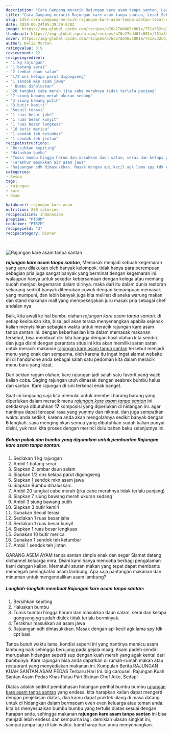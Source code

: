 ```yaml
---
description: "Cara Gampang meracik Rajungan kare asam tanpa santan, Lezat Sekali"
title: "Cara Gampang meracik Rajungan kare asam tanpa santan, Lezat Sekali"
slug: 1452-cara-gampang-meracik-rajungan-kare-asam-tanpa-santan-lezat-sekali
date: 2020-06-24T05:39:29.678Z
image: https://img-global.cpcdn.com/recipes/b76c27dd403c801e/751x532cq70/rajungan-kare-asam-tanpa-santan-foto-resep-utama.jpg
thumbnail: https://img-global.cpcdn.com/recipes/b76c27dd403c801e/751x532cq70/rajungan-kare-asam-tanpa-santan-foto-resep-utama.jpg
cover: https://img-global.cpcdn.com/recipes/b76c27dd403c801e/751x532cq70/rajungan-kare-asam-tanpa-santan-foto-resep-utama.jpg
author: Delia Morton
ratingvalue: 3.9
reviewcount: 12
recipeingredient:
- "1 kg rajungan"
- "1 batang serai"
- "2 lembar daun salam"
- "1/2 ons kelapa parut digongseng"
- "1 sendok mkn asam jawa"
- " Bumbu dihaluskan"
- "20 tangkai cabe merah jika cabe merahnya tidak terlalu panjang"
- "7 siung bawang merah ukuran sedang"
- "3 siung bawang putih"
- "3 butir kemiri"
- "Secuil terasi"
- "1 ruas besar jahe"
- "1 ruas besar kunyit"
- "1 ruas besar lengkuas"
- "10 butir merica"
- "1 sendok teh ketumbar"
- "1 sendok teh jintan"
recipeinstructions:
- "Bersihkan kepiting"
- "Haluskan bumbu"
- "Tumis bumbu hingga harum dan masukkan daun salam, serai dan kelapa gongseng yg sudah diulek tidak terlalu berminyak."
- "Terakhur masukkan air asam jawa"
- "Rajuangan sdh dimasukkkan. Masak dengan api kecil agk lama spy tdk cpt basi."
categories:
- Resep
tags:
- rajungan
- kare
- asam

katakunci: rajungan kare asam 
nutrition: 280 calories
recipecuisine: Indonesian
preptime: "PT39M"
cooktime: "PT52M"
recipeyield: "3"
recipecategory: Dinner

---
```



![Rajungan kare asam tanpa santan](https://img-global.cpcdn.com/recipes/b76c27dd403c801e/751x532cq70/rajungan-kare-asam-tanpa-santan-foto-resep-utama.jpg)

<b><i>rajungan kare asam tanpa santan</i></b>, Memasak menjadi sebuah kegemaran yang seru dilakukan oleh banyak kelompok. tidak hanya para perempuan, sebagian pria juga sangat banyak yang berminat dengan kegemaran ini. walaupun hanya untuk sekedar kebersamaan dengan kolega atau memang sudah menjadi kegemaran dalam dirinya. maka dari itu dalam dunia restoran sekarang sedikit banyak ditemukan cowok dengan kemampuan memasak yang mumpuni, dan lebih banyak juga kita melihat di aneka warung makan dan stand makanan mall yang mempekerjakan juru masak pria sebagai chef andalan nya.

Baik, kita awali ke hal bumbu olahan <i>rajungan kare asam tanpa santan</i>. di setiap kesibukan kita, bisa jadi akan terasa menyenangkan apabila sejenak kalian menyisihkan sebagian waktu untuk meracik rajungan kare asam tanpa santan ini. dengan keberhasilan kita dalam memasak makanan tersebut, bisa membuat diri kita bangga dengan hasil olahan kita sendiri. dan juga disini dengan perantara situs ini kita akan memiliki saran saran untuk meracik makanan <u>rajungan kare asam tanpa santan</u> tersebut menjadi menu yang enak dan sempurna, oleh karena itu ingat ingat alamat website ini di handphone anda sebagai salah satu pedoman kita dalam meracik menu baru yang lezat.

Dari sekian ragam olahan, kare rajungan jadi salah satu favorit yang wajib kalian coba. Daging rajungan utuh dimasak dengan seabrek bumbu halus dan santan. Kare rajungan di sini terkenal enak banget.


Saat ini langsung saja kita memulai untuk membeli barang barang yang diperlukan dalam meracik menu <u><i>rajungan kare asam tanpa santan</i></u> ini. setidaknya dibutuhkan <b>17</b> komposisi yang diperlukan di hidangan ini. agar nantinya dapat tercapai rasa yang yummy dan nikmat. dan juga sempatkan waktu anda sedikit, karena anda akan mengolahnya sedikit banyak dengan <b>5</b> langkah. saya menginginkan semua yang dibutuhkan sudah kalian punyai disini, yuk mari kita proses dengan merinci dulu bahan baku selanjutnya ini.

<!--inarticleads1-->

##### Bahan pokok dan bumbu yang digunakan untuk pembuatan Rajungan kare asam tanpa santan:

1. Sediakan 1 kg rajungan
1. Ambil 1 batang serai
1. Siapkan 2 lembar daun salam
1. Siapkan 1/2 ons kelapa parut digongseng
1. Siapkan 1 sendok mkn asam jawa
1. Siapkan  Bumbu dihaluskan:
1. Ambil 20 tangkai cabe merah (jika cabe merahnya tidak terlalu panjang)
1. Siapkan 7 siung bawang merah ukuran sedang
1. Ambil 3 siung bawang putih
1. Siapkan 3 butir kemiri
1. Gunakan Secuil terasi
1. Sediakan 1 ruas besar jahe
1. Sediakan 1 ruas besar kunyit
1. Siapkan 1 ruas besar lengkuas
1. Gunakan 10 butir merica
1. Gunakan 1 sendok teh ketumbar
1. Ambil 1 sendok teh jintan


GARANG ASEM AYAM tanpa santan simple enak dan segar Slamat datang dichannel keluarga mira. Disini kami hanya mencoba berbagi pengalaman kami dengan kalian. Mematuhi aturan makan yang tepat dapat membantu mencegah peningkatan asam lambung. Apa saja pantangan makanan dan minuman untuk mengendalikan asam lambung? 

<!--inarticleads2-->

##### Langkah-langkah membuat Rajungan kare asam tanpa santan:

1. Bersihkan kepiting
1. Haluskan bumbu
1. Tumis bumbu hingga harum dan masukkan daun salam, serai dan kelapa gongseng yg sudah diulek tidak terlalu berminyak.
1. Terakhur masukkan air asam jawa
1. Rajuangan sdh dimasukkkan. Masak dengan api kecil agk lama spy tdk cpt basi.


Tanpa butuh waktu lama, kondisi seperti ini yang nantinya memicu asam lambung naik sehingga berujung pada gejala maag. Asam padeh sendiri merupakan hidangan seperti sup dengan kuah merah yang agak kental dari bumbunya. Kare rajungan bisa anda dapatkan di rumah-rumah makan atau restaurant yang menyediakan makanan ini. Kumpulan Berita RAJUNGAN KUAH SANTAN ASAM PEDAS Terbaru Hari Ini. big carousel. Rajungan Kuah Santan Asam Pedas Khas Pulau Pari Bikinan Chef Aiko, Sedap! 

Diatas adalah sedikit pembahasan hidangan perihal bumbu bumbu <u>rajungan kare asam tanpa santan</u> yang endess. kita harapkan kalian dapat mengerti dengan penjelasan diatas, dan kamu dapat praktek ulang di masa datang untuk di hidangkan dalam bermacam even even keluarga atau teman anda. kita bs menyesuaikan bumbu bumbu yang tertulis diatas sesuai dengan harapan anda, sehingga makanan <b>rajungan kare asam tanpa santan</b> ini bisa menjadi lebih endess dan sempurna lagi. demikian ulasan singkat ini, sampai jumpa lagi di lain waktu. kami harap hari anda menyenangkan.
